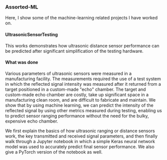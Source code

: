 ### Assorted-ML

Here, I show some of the machine-learning related projects I have worked on. 

#### UltrasonicSensorTesting 

This works demonstrates how ultrasonic distance sensor performance can be predicted after significant simplification of the testing hardware.  

#### What was done
Various parameters of ultrasonic sensors were measured in a manufacturing facility.  The measurements required the use of a test system in which the reflected signal intensity was measured after it returned from a target positioned in a custom-made "echo" chamber.  The target and custom-made echo chamber are costly, take up significant space in a manufacturing clean room, and are difficult to fabricate and maintain.  We show that by using machine learning, we can predict the intensity of the reflected signal by using other metrics measured during testing, enabling us to predict sensor ranging performance without the need for the bulky, expensive echo chamber.  

We first explain the basics of how ultrasonic ranging or distance sensors work, the key transmitted and received signal parameters, and then finally walk through a Jupyter notebook in which a simple Keras neural network model was used to accurately predict final sensor performance.  We also give a PyTorch version of the notebook as well.  
